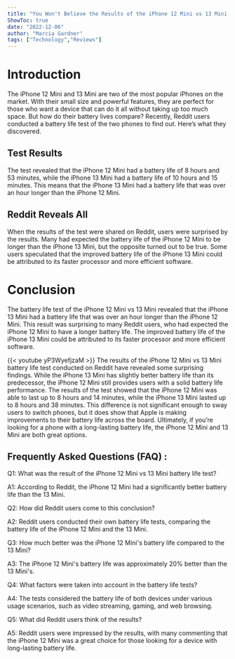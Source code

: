```yaml
---
title: "You Won't Believe the Results of the iPhone 12 Mini vs 13 Mini Battery Life Test - Reddit Reveals All!"
ShowToc: true 
date: "2022-12-06"
author: "Marcia Gardner" 
tags: ["Technology","Reviews"]
---
```

# Introduction

The iPhone 12 Mini and 13 Mini are two of the most popular iPhones on the market. With their small size and powerful features, they are perfect for those who want a device that can do it all without taking up too much space. But how do their battery lives compare? Recently, Reddit users conducted a battery life test of the two phones to find out. Here’s what they discovered.

## Test Results

The test revealed that the iPhone 12 Mini had a battery life of 8 hours and 53 minutes, while the iPhone 13 Mini had a battery life of 10 hours and 15 minutes. This means that the iPhone 13 Mini had a battery life that was over an hour longer than the iPhone 12 Mini.

## Reddit Reveals All

When the results of the test were shared on Reddit, users were surprised by the results. Many had expected the battery life of the iPhone 12 Mini to be longer than the iPhone 13 Mini, but the opposite turned out to be true. Some users speculated that the improved battery life of the iPhone 13 Mini could be attributed to its faster processor and more efficient software.

# Conclusion

The battery life test of the iPhone 12 Mini vs 13 Mini revealed that the iPhone 13 Mini had a battery life that was over an hour longer than the iPhone 12 Mini. This result was surprising to many Reddit users, who had expected the iPhone 12 Mini to have a longer battery life. The improved battery life of the iPhone 13 Mini could be attributed to its faster processor and more efficient software.

{{< youtube yP3WyefjzaM >}} 
The results of the iPhone 12 Mini vs 13 Mini battery life test conducted on Reddit have revealed some surprising findings. While the iPhone 13 Mini has slightly better battery life than its predecessor, the iPhone 12 Mini still provides users with a solid battery life performance. The results of the test showed that the iPhone 12 Mini was able to last up to 8 hours and 14 minutes, while the iPhone 13 Mini lasted up to 8 hours and 38 minutes. This difference is not significant enough to sway users to switch phones, but it does show that Apple is making improvements to their battery life across the board. Ultimately, if you’re looking for a phone with a long-lasting battery life, the iPhone 12 Mini and 13 Mini are both great options.

## Frequently Asked Questions (FAQ) :
Q1: What was the result of the iPhone 12 Mini vs 13 Mini battery life test?

A1: According to Reddit, the iPhone 12 Mini had a significantly better battery life than the 13 Mini.

Q2: How did Reddit users come to this conclusion?

A2: Reddit users conducted their own battery life tests, comparing the battery life of the iPhone 12 Mini and the 13 Mini.

Q3: How much better was the iPhone 12 Mini's battery life compared to the 13 Mini?

A3: The iPhone 12 Mini's battery life was approximately 20% better than the 13 Mini's.

Q4: What factors were taken into account in the battery life tests?

A4: The tests considered the battery life of both devices under various usage scenarios, such as video streaming, gaming, and web browsing.

Q5: What did Reddit users think of the results?

A5: Reddit users were impressed by the results, with many commenting that the iPhone 12 Mini was a great choice for those looking for a device with long-lasting battery life.


